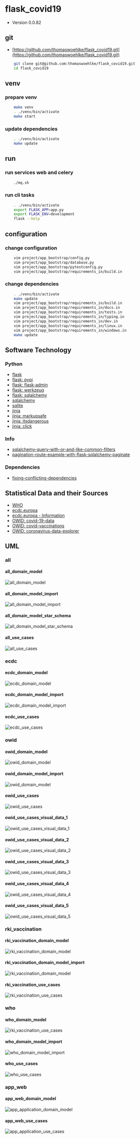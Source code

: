 # flask_covid19

* Version 0.0.82

## git

* [https://github.com/thomaswoehlke/flask_covid19.git](https://github.com/thomaswoehlke/flask_covid19.git)

````bash
    git clone git@github.com:thomaswoehlke/flask_covid19.git
    cd flask_covid19
````

## venv

### prepare venv

````bash
    make venv
    . ./venv/bin/activate
    make start
````

### update dependencies

````bash
    . ./venv/bin/activate
    make update
 ````

## run

### run services web and celery

````bash
    ./mq.sh
````

### run cli tasks

````bash
    . ./venv/bin/activate
    export FLASK_APP=app.py
    export FLASK_ENV=development
    flask --help
````

## configuration

### change configuration

````bash
    vim project/app_bootstrap/config.py
    vim project/app_bootstrap/database.py
    vim project/app_bootstrap/pytestconfig.py
    vim project/app_bootstrap/requirements_in/build.in
````

### change dependencies

````bash
    . ./venv/bin/activate
    make update
    vim project/app_bootstrap/requirements_in/build.in
    vim project/app_bootstrap/requirements_in/docs.in
    vim project/app_bootstrap/requirements_in/tests.in
    vim project/app_bootstrap/requirements_in/typing.in
    vim project/app_bootstrap/requirements_in/dev.in
    vim project/app_bootstrap/requirements_in/linux.in
    vim project/app_bootstrap/requirements_in/windows.in
    make update
````

## Software Technology

### Python

* [flask](https://flask.palletsprojects.com/en/1.1.x/)
* [flask: pypi](https://pypi.org/project/Flask/)
* [flask: flask-admin](https://github.com/flask-admin/flask-admin/)
* [flask: werkzeug](https://werkzeug.palletsprojects.com/en/1.0.x/)
* [flask: sqlalchemy](https://flask.palletsprojects.com/en/1.1.x/patterns/sqlalchemy/)
* [sqlalchemy](https://docs.sqlalchemy.org/en/13/)
* [sqlite](https://sqlite.org/docs.html)
* [jinja](https://jinja.palletsprojects.com/en/2.11.x/)
* [jinja: markupsafe](https://palletsprojects.com/p/markupsafe/)
* [jinja: itsdangerous](https://palletsprojects.com/p/itsdangerous/)
* [jinja: click](https://palletsprojects.com/p/click/)

### Info

* [sqlalchemy-query-with-or-and-like-common-filters](http://www.leeladharan.com/sqlalchemy-query-with-or-and-like-common-filters)
* [pagination-route-example-with-flask-sqlalchemy-paginate](https://riptutorial.com/flask/example/22201/pagination-route-example-with-flask-sqlalchemy-paginate)

### Dependencies

* [fixing-conflicting-dependencies](https://pip.pypa.io/en/latest/user_guide/#fixing-conflicting-dependencies)

## Statistical Data and their Sources

* [WHO](https://covid19.who.int/WHO-COVID-19-global-data.csv)
* [ecdc.europa](https://opendata.ecdc.europa.eu/covid19/casedistribution/csv)
* [ecdc.europa - Information](https://www.ecdc.europa.eu/en/publications-data/download-todays-data-geographic-distribution-covid-19-cases-worldwide)
* [OWID: covid-19-data](https://github.com/owid/covid-19-data)
* [OWID: covid-vaccinations](https://ourworldindata.org/covid-vaccinations)
* [OWID: coronavirus-data-explorer](https://ourworldindata.org/explorers/coronavirus-data-explorer)

## UML

### all

#### all_domain_model

![all_domain_model](docs/uml/data_all/all_domain_model.png)

#### all_domain_model_import

![all_domain_model_import](docs/uml/data_all/all_domain_model_import.png)

#### all_domain_model_star_schema

![all_domain_model_star_schema](docs/uml/data_all/all_domain_model_star_schema.png)

#### all_use_cases

![all_use_cases](docs/uml/data_all/all_use_cases.png)

### ecdc

#### ecdc_domain_model

![ecdc_domain_model](docs/uml/data_ecdc/ecdc_domain_model.png)

#### ecdc_domain_model_import

![ecdc_domain_model_import](docs/uml/data_ecdc/ecdc_domain_model_import.png)

#### ecdc_use_cases

![ecdc_use_cases](docs/uml/data_ecdc/ecdc_use_cases.png)

### owid

#### owid_domain_model

![owid_domain_model](docs/uml/data_owid/owid_domain_model.png)

#### owid_domain_model_import

![owid_domain_model](docs/uml/data_owid/owid_domain_model_import.png)

#### owid_use_cases

![owid_use_cases](docs/uml/data_owid/owid_use_cases.png)

#### owid_use_cases_visual_data_1

![owid_use_cases_visual_data_1](docs/uml/data_owid__reports/owid_use_cases_visual_data_1.png)

#### owid_use_cases_visual_data_2

![owid_use_cases_visual_data_2](docs/uml/data_owid__reports/owid_use_cases_visual_data_2.png)

#### owid_use_cases_visual_data_3

![owid_use_cases_visual_data_3](docs/uml/data_owid__reports/owid_use_cases_visual_data_3.png)

#### owid_use_cases_visual_data_4

![owid_use_cases_visual_data_4](docs/uml/data_owid__reports/owid_use_cases_visual_data_4.png)

#### owid_use_cases_visual_data_5

![owid_use_cases_visual_data_5](docs/uml/data_owid__reports/owid_use_cases_visual_data_5.png)

### rki_vaccination

#### rki_vaccination_domain_model

![rki_vaccination_domain_model](docs/uml/data_vaccination/rki_vaccination_domain_model.png)

#### rki_vaccination_domain_model_import

![rki_vaccination_domain_model](docs/uml/data_vaccination/rki_vaccination_domain_model.png)

#### rki_vaccination_use_cases

![rki_vaccination_use_cases](docs/uml/data_vaccination/rki_vaccination_use_cases.png)

### who

#### who_domain_model

![rki_vaccination_use_cases](docs/uml/data_vaccination/rki_vaccination_use_cases.png)

#### who_domain_model_import

![who_domain_model_import](docs/uml/data_who/who_domain_model_import.png)

#### who_use_cases

![who_use_cases](docs/uml/data_who/who_use_cases.png)

### app_web

#### app_web_domain_model

![app_application_domain_model](docs/uml/app_web/app_application_domain_model.png)

#### app_web_use_cases

![app_application_use_cases](docs/uml/app_web/app_application_use_cases.png)
